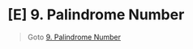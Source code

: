 # [E] 9. Palindrome Number
> Goto [9. Palindrome Number](https://leetcode.com/problems/palindrome-number/description/)